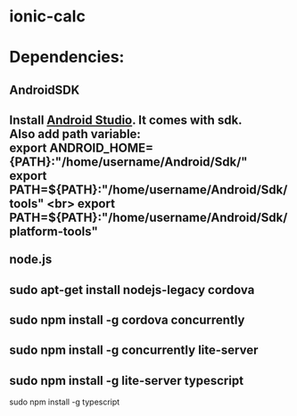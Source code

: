 # ionic-calc

Dependencies:
=============
AndroidSDK
----------
Install <a href="http://developer.android.com/sdk/installing/index.html">Android Studio</a>. It comes with sdk.
<br>
Also add path variable:
<br>
export ANDROID_HOME={PATH}:"/home/username/Android/Sdk/"
<br>
export PATH=${PATH}:"/home/username/Android/Sdk/tools"
<br>
export PATH=${PATH}:"/home/username/Android/Sdk/platform-tools"
<br>
<br>
node.js
-------
sudo apt-get install nodejs-legacy
cordova
-------
sudo npm install -g cordova
concurrently
------------
sudo npm install -g concurrently
lite-server
-----------
sudo npm install -g lite-server
typescript
----------
sudo npm install -g typescript
